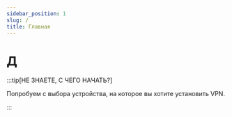 ```yaml
---
sidebar_position: 1
slug: /
title: Главная
---
```


# Д

:::tip[НЕ ЗНАЕТЕ, С ЧЕГО НАЧАТЬ?]

Попробуем с выбора устройства, на которое вы хотите установить VPN.

:::
